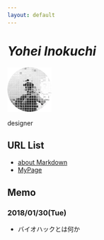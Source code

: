 ```yaml
---
layout: default
---
```


# _Yohei Inokuchi_
<img style="width : 100px; height : 100px;" src="image/profile.png"><p>designer</p>

## URL List
- [about Markdown](https://github.com/BioClub/Practice-Repository/blob/master/Reference.md)
- [MyPage](http://bha5.bioclub.org/participants/yohei/)

## Memo
### 2018/01/30(Tue)
- バイオハックとは何か

